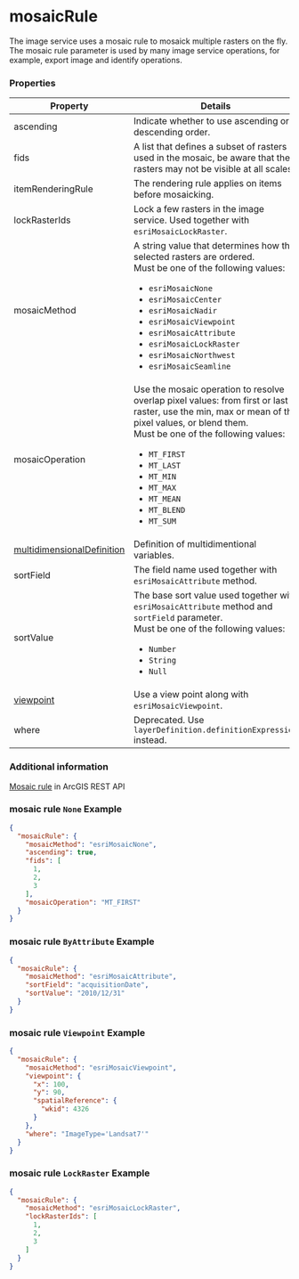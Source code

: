 # mosaicRule

The image service uses a mosaic rule to mosaick multiple rasters on the fly. The mosaic rule parameter is used by many image service operations, for example, export image and identify operations.

### Properties

| Property | Details
| --- | ---
| ascending | Indicate whether to use ascending or descending order.
| fids | A list that defines a subset of rasters used in the mosaic, be aware that the rasters may not be visible at all scales.
| itemRenderingRule | The rendering rule applies on items before mosaicking.
| lockRasterIds | Lock a few rasters in the image service. Used together with `esriMosaicLockRaster`.
| mosaicMethod | A string value that determines how the selected rasters are ordered.<br>Must be one of the following values:<ul><li>`esriMosaicNone`</li><li>`esriMosaicCenter`</li><li>`esriMosaicNadir`</li><li>`esriMosaicViewpoint`</li><li>`esriMosaicAttribute`</li><li>`esriMosaicLockRaster`</li><li>`esriMosaicNorthwest`</li><li>`esriMosaicSeamline`</li></ul>
| mosaicOperation | Use the mosaic operation to resolve overlap pixel values: from first or last raster, use the min, max or mean of the pixel values, or blend them.<br>Must be one of the following values:<ul><li>`MT_FIRST`</li><li>`MT_LAST`</li><li>`MT_MIN`</li><li>`MT_MAX`</li><li>`MT_MEAN`</li><li>`MT_BLEND`</li><li>`MT_SUM`</li></ul>
| [multidimensionalDefinition](multidimensionalDefinition.md) | Definition of multidimentional variables.
| sortField | The field name used together with `esriMosaicAttribute` method.
| sortValue | The base sort value used together with `esriMosaicAttribute` method and `sortField` parameter.<br>Must be one of the following values:<ul><li>`Number`</li><li>`String`</li><li>`Null`</li></ul>
| [viewpoint](point_geometry.md) | Use a view point along with `esriMosaicViewpoint`.
| where | Deprecated. Use `layerDefinition.definitionExpression` instead.


### Additional information

[Mosaic rule](http://resources.arcgis.com/en/help/arcgis-rest-api/index.html#//02r3000000s4000000) in ArcGIS REST API

### mosaic rule `None` Example

```json
{
  "mosaicRule": {
    "mosaicMethod": "esriMosaicNone",
    "ascending": true,
    "fids": [
      1,
      2,
      3
    ],
    "mosaicOperation": "MT_FIRST"
  }
}
```
### mosaic rule `ByAttribute` Example

```json
{
  "mosaicRule": {
    "mosaicMethod": "esriMosaicAttribute",
    "sortField": "acquisitionDate",
    "sortValue": "2010/12/31"
  }
}
```
### mosaic rule `Viewpoint` Example

```json
{
  "mosaicRule": {
    "mosaicMethod": "esriMosaicViewpoint",
    "viewpoint": {
      "x": 100,
      "y": 90,
      "spatialReference": {
        "wkid": 4326
      }
    },
    "where": "ImageType='Landsat7'"
  }
}
```
### mosaic rule `LockRaster` Example

```json
{
  "mosaicRule": {
    "mosaicMethod": "esriMosaicLockRaster",
    "lockRasterIds": [
      1,
      2,
      3
    ]
  }
}
```

